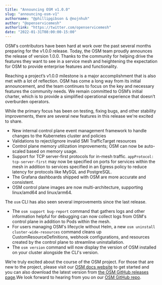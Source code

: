 ```yaml
---
title: "Announcing OSM v1.0.0"
slug: "announcing-osm-v1"
authorname: "@phillipgibson & @nojnhuh"
author: "@openservicemesh"
authorlink: "https://twitter.com/openservicemesh"
date: "2022-01-31T08:00:00-15:00"
---
```


OSM's contributors have been hard at work over the past several months preparing for the v1.0.0 release. Today, the OSM team proudly announces the release of version 1.0.0. Thanks to the community for helping drive the features they want to see in a service mesh and heightening the expectation for OSM to provide enterprise features and functionality.

Reaching a project’s v1.0.0 milestone is a major accomplishment that is also met with a lot of reflection. OSM has come a long way from its initial announcement, and the team continues to focus on the key and necessary features the community needs. We remain committed to OSM’s initial charter, which is to provide a simplified operational experience that doesn’t overburden operators.

While the primary focus has been on testing, fixing bugs, and other stability improvements, there are several new features in this release we're excited to share.

- New internal control plane event management framework to handle changes to the Kubernetes cluster and policies
- Validations to reject/ignore invalid SMI TrafficTarget resources
- Control plane memory utilization improvements; OSM can now be auto-scaled based on memory usage.
- Support for TCP server-first protocols for in-mesh traffic. `appProtocol: tcp-server-first` may now be specified on ports for services within the mesh in addition to services specified in an Egress policy to reduce latency for protocols like MySQL and PostgreSQL.
- The Grafana dashboards shipped with OSM are more accurate and consistent.
- OSM control plane images are now multi-architecture, supporting linux/amd64 and linux/arm64.

The `osm` CLI has also seen several improvements since the last release.

- The `osm support bug-report` command that gathers logs and other information helpful for debugging can now collect logs from OSM's control plane in addition to Pods within the mesh.
- For users managing OSM's lifecycle without Helm, a new `osm uninstall cluster-wide-resources` command cleans up CustomResourceDefinitions, webhook configurations, and resources created by the control plane to streamline uninstallation.
- The `osm version` command will now display the version of OSM installed on your cluster alongside the CLI's version.

We’re truly excited about the course of the OSM project. For those that are new to the project, please visit our [OSM docs website](https://docs.openservicemesh.io) to get started and you can also download the latest version from [the OSM GitHub releases page](https://github.com/openservicemesh/osm/releases).We look forward to hearing from you on our [OSM GitHub repo](https://github.com/openservicemesh/osm/issues).
